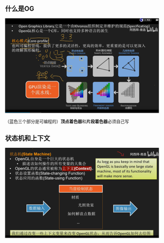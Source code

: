## 什么是OG

![image-20220117174238209](QTOpenGL.assets/image-20220117174238209.png)

（蓝色三个部分是可编程的）**顶点着色器**和**片段着色器**必须自己写

## 状态机和上下文

![image-20220117181917872](QTOpenGL.assets/image-20220117181917872.png)

# 

